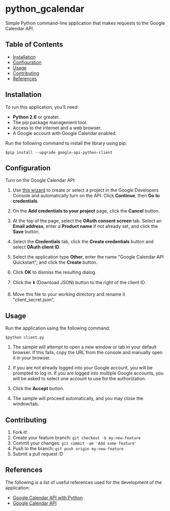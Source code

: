 # python_gcalendar
Simple Python command-line application that makes requests to the Google Calendar API.

## Table of Contents
 - [Installation](#installation)
 - [Configuration](#configuration)
 - [Usage](#usage)
 - [Contributing](#contributing)
 - [References](#references)

## Installation

To run this application, you'll need:

* **Python 2.6** or greater.
* The pip package management tool.
* Access to the internet and a web browser.
* A Google account with Google Calendar enabled.

Run the following command to install the library using pip:
```shell
$pip install --upgrade google-api-python-client
```
## Configuration

Turn on the Google Calendar API:

1. Use [this wizard](https://console.developers.google.com/start/api?id=calendar) to create or select a project in the Google Developers Console and automatically turn on the API. Click **Continue**, then **Go to credentials**.

2. On the **Add credentials to your project** page, click the **Cancel** button.

3. At the top of the page, select the **OAuth consent screen** tab. Select an **Email address**, enter a **Product name** if not already set, and click the **Save** button.

4. Select the **Credentials** tab, click the **Create credentials** button and select **OAuth client ID**.

5. Select the application type **Other**, enter the name "Google Calendar API Quickstart", and click the **Create** button.

6. Click **OK** to dismiss the resulting dialog.

7. Click the :arrow_down: (Download JSON) button to the right of the client ID.

8. Move this file to your working directory and rename it "client_secret.json".

## Usage

Run the application using the following command:
```shell
$python client.py
```
1. The sample will attempt to open a new window or tab in your default browser. If this fails, copy the URL from the console and manually open it in your browser.

2. If you are not already logged into your Google account, you will be prompted to log in. If you are logged into multiple Google accounts, you will be asked to select one account to use for the authorization.
3. Click the **Accept** button.
4. The sample will proceed automatically, and you may close the window/tab.

## Contributing

1. Fork it!
2. Create your feature branch: `git checkout -b my-new-feature`
3. Commit your changes: `git commit -am 'Add some feature'`
4. Push to the branch: `git push origin my-new-feature`
5. Submit a pull request :D

## References

The following is a list of useful references used for the development of the application:
* [Google Calendar API with Python](https://developers.google.com/google-apps/calendar/quickstart/python)
* [Google Calendar API](https://developers.google.com/apis-explorer/#s/calendar/v3/)
